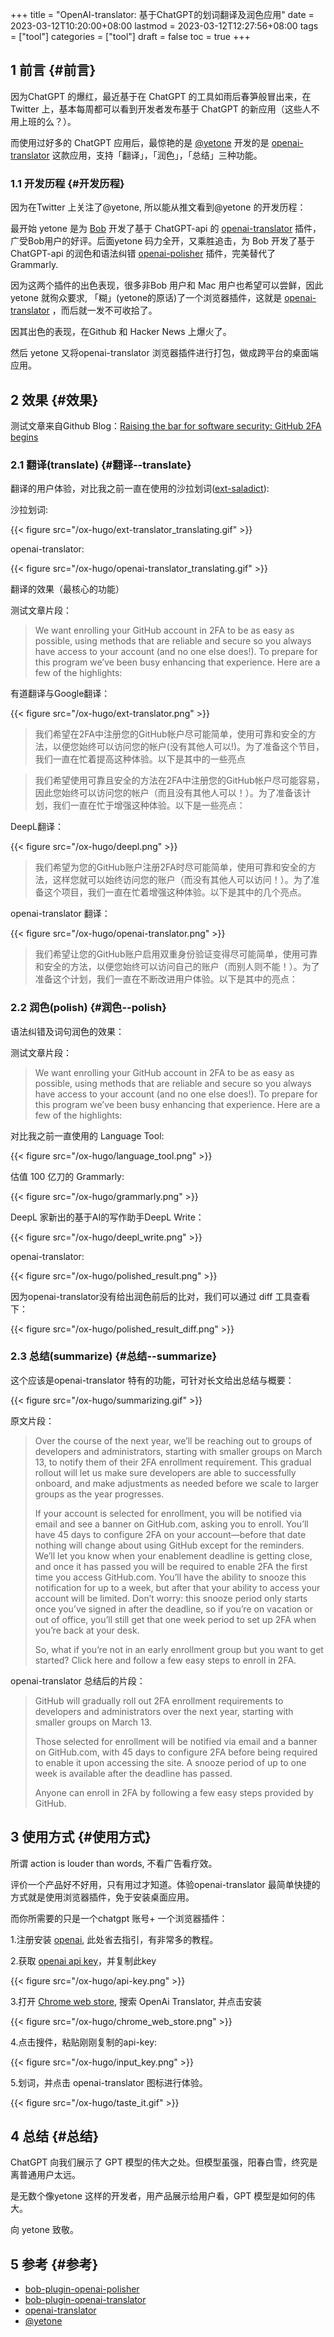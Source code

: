 +++
title = "OpenAI-translator: 基于ChatGPT的划词翻译及润色应用"
date = 2023-03-12T10:20:00+08:00
lastmod = 2023-03-12T12:27:56+08:00
tags = ["tool"]
categories = ["tool"]
draft = false
toc = true
+++

## <span class="section-num">1</span> 前言 {#前言}

因为ChatGPT 的爆红，最近基于在 ChatGPT 的工具如雨后春笋般冒出来，在 Twitter 上，基本每周都可以看到开发者发布基于 ChatGPT  的新应用（这些人不用上班的么？）。

而使用过好多的 ChatGPT 应用后，最惊艳的是 [@yetone](https://github.com/yetone) 开发的是 [openai-translator](https://github.com/yetone/openai-translator) 这款应用，支持「翻译」，「润色」，「总结」三种功能。


### <span class="section-num">1.1</span> 开发历程 {#开发历程}

因为在Twitter 上关注了@yetone, 所以能从推文看到@yetone 的开发历程：

最开始 yetone 是为 [Bob](https://bobtranslate.com/guide/#%E5%AE%89%E8%A3%85) 开发了基于 ChatGPT-api 的 [openai-translator](https://github.com/yetone/bob-plugin-openai-translator) 插件，广受Bob用户的好评。后面yetone 码力全开，又乘胜追击，为 Bob 开发了基于ChatGPT-api 的润色和语法纠错 [openai-polisher](https://github.com/yetone/bob-plugin-openai-polisher) 插件，完美替代了 Grammarly.

因为这两个插件的出色表现，很多非Bob 用户和 Mac 用户也希望可以尝鲜，因此 yetone 就徇众要求, 「糊」(yetone的原话)了一个浏览器插件，这就是 [openai-translator](https://github.com/yetone/openai-translator) ，而后就一发不可收拾了。

因其出色的表现，在Github 和 Hacker News 上爆火了。

然后 yetone 又将openai-translator 浏览器插件进行打包，做成跨平台的桌面端应用。


## <span class="section-num">2</span> 效果 {#效果}

测试文章来自Github Blog：[Raising the bar for software security: GitHub 2FA begins](https://github.blog/2023-03-09-raising-the-bar-for-software-security-github-2fa-begins-march-13/)


### <span class="section-num">2.1</span> 翻译(translate) {#翻译--translate}

翻译的用户体验，对比我之前一直在使用的沙拉划词([ext-saladict](https://github.com/crimx/ext-saladict)):

沙拉划词:

{{< figure src="/ox-hugo/ext-translator_translating.gif" >}}

openai-translator:

{{< figure src="/ox-hugo/openai-translator_translating.gif" >}}

翻译的效果（最核心的功能）

测试文章片段：

> We want enrolling your GitHub account in 2FA to be as easy as possible, using methods that are reliable and secure so you always have access to your account (and no one else does!). To prepare for this program we’ve been busy enhancing that experience. Here are a few of the highlights:

有道翻译与Google翻译：

{{< figure src="/ox-hugo/ext-translator.png" >}}

> 我们希望在2FA中注册您的GitHub帐户尽可能简单，使用可靠和安全的方法，以便您始终可以访问您的帐户(没有其他人可以!)。为了准备这个节目，我们一直在忙着提高这种体验。以下是其中的一些亮点

<!--quoteend-->

> 我们希望使用可靠且安全的方法在2FA中注册您的GitHub帐户尽可能容易，因此您始终可以访问您的帐户（而且没有其他人可以！）。为了准备该计划，我们一直在忙于增强这种体验。以下是一些亮点：

DeepL翻译：

{{< figure src="/ox-hugo/deepl.png" >}}

> 我们希望为您的GitHub账户注册2FA时尽可能简单，使用可靠和安全的方法，这样您就可以始终访问您的账户（而没有其他人可以访问！）。为了准备这个项目，我们一直在忙着增强这种体验。以下是其中的几个亮点。

openai-translator 翻译：

{{< figure src="/ox-hugo/openai-translator.png" >}}

> 我们希望让您的GitHub账户启用双重身份验证变得尽可能简单，使用可靠和安全的方法，以便您始终可以访问自己的账户（而别人则不能！）。为了准备这个计划，我们一直在不断改进用户体验。以下是其中的亮点：


### <span class="section-num">2.2</span> 润色(polish) {#润色--polish}

语法纠错及词句润色的效果：

测试文章片段：

> We want enrolling your GitHub account in 2FA to be as easy as possible, using methods that are reliable and secure so you always have access to your account (and no one else does!). To prepare for this program we’ve been busy enhancing that experience. Here are a few of the highlights:

对比我之前一直使用的 Language Tool:

{{< figure src="/ox-hugo/language_tool.png" >}}

估值 100 亿刀的 Grammarly:

{{< figure src="/ox-hugo/grammarly.png" >}}

DeepL 家新出的基于AI的写作助手DeepL Write：

{{< figure src="/ox-hugo/deepl_write.png" >}}

openai-translator:

{{< figure src="/ox-hugo/polished_result.png" >}}

因为openai-translator没有给出润色前后的比对，我们可以通过 diff 工具查看下：

{{< figure src="/ox-hugo/polished_result_diff.png" >}}


### <span class="section-num">2.3</span> 总结(summarize) {#总结--summarize}

这个应该是openai-translator 特有的功能，可针对长文给出总结与概要：

{{< figure src="/ox-hugo/summarizing.gif" >}}

原文片段：

> Over the course of the next year, we’ll be reaching out to groups of developers and administrators, starting with smaller groups on March 13, to notify them of their 2FA enrollment requirement. This gradual rollout will let us make sure developers are able to successfully onboard, and make adjustments as needed before we scale to larger groups as the year progresses.
>
> If your account is selected for enrollment, you will be notified via email and see a banner on GitHub.com, asking you to enroll. You’ll have 45 days to configure 2FA on your account—before that date nothing will change about using GitHub except for the reminders. We’ll let you know when your enablement deadline is getting close, and once it has passed you will be required to enable 2FA the first time you access GitHub.com. You’ll have the ability to snooze this notification for up to a week, but after that your ability to access your account will be limited. Don’t worry: this snooze period only starts once you’ve signed in after the deadline, so if you’re on vacation or out of office, you’ll still get that one week period to set up 2FA when you’re back at your desk.
>
> So, what if you’re not in an early enrollment group but you want to get started? Click here and follow a few easy steps to enroll in 2FA.

openai-translator 总结后的片段：

> GitHub will gradually roll out 2FA enrollment requirements to developers and administrators over the next year, starting with smaller groups on March 13.
>
> Those selected for enrollment will be notified via email and a banner on GitHub.com, with 45 days to configure 2FA before being required to enable it upon accessing the site. A snooze period of up to one week is available after the deadline has passed.
>
> Anyone can enroll in 2FA by following a few easy steps provided by GitHub.


## <span class="section-num">3</span> 使用方式 {#使用方式}

所谓 action is louder than words, 不看广告看疗效。

评价一个产品好不好用，只有用过才知道。体验openai-translator 最简单快捷的方式就是使用浏览器插件，免于安装桌面应用。

而你所需要的只是一个chatgpt 账号+ 一个浏览器插件：

1.注册安装 [openai](https://platform.openai.com/), 此处省去指引，有非常多的教程。

2.获取 [openai api key](https://platform.openai.com/account/api-keys)，并复制此key

{{< figure src="/ox-hugo/api-key.png" >}}

3.打开 [Chrome web store](https://chrome.google.com/webstore/detail/openai-translator/ogjibjphoadhljaoicdnjnmgokohngcc), 搜索 OpenAi Translator, 并点击安装

{{< figure src="/ox-hugo/chrome_web_store.png" >}}

4.点击搜件，粘贴刚刚复制的api-key:

{{< figure src="/ox-hugo/input_key.png" >}}

5.划词，并点击 openai-translator 图标进行体验。

{{< figure src="/ox-hugo/taste_it.gif" >}}


## <span class="section-num">4</span> 总结 {#总结}

ChatGPT 向我们展示了 GPT 模型的伟大之处。但模型虽强，阳春白雪，终究是离普通用户太远。

是无数个像yetone 这样的开发者，用产品展示给用户看，GPT 模型是如何的伟大。

向 yetone 致敬。


## <span class="section-num">5</span> 参考 {#参考}

-   [bob-plugin-openai-polisher](https://github.com/yetone/bob-plugin-openai-polisher)
-   [bob-plugin-openai-translator](https://github.com/yetone/bob-plugin-openai-translator)
-   [openai-translator](https://github.com/yetone/openai-translator)
-   [@yetone](https://twitter.com/yetone)
